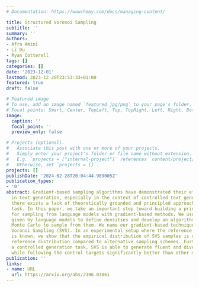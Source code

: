 ```yaml
---
# Documentation: https://wowchemy.com/docs/managing-content/

title: Structured Voronoi Sampling
subtitle: ''
summary: ''
authors:
- Afra Amini
- Li Du
- Ryan Cotterell
tags: []
categories: []
date: '2023-12-01'
lastmod: 2023-12-20T23:53:33+01:00
featured: true
draft: false

# Featured image
# To use, add an image named `featured.jpg/png` to your page's folder.
# Focal points: Smart, Center, TopLeft, Top, TopRight, Left, Right, BottomLeft, Bottom, BottomRight.
image:
  caption: ''
  focal_point: ''
  preview_only: false

# Projects (optional).
#   Associate this post with one or more of your projects.
#   Simply enter your project's folder or file name without extension.
#   E.g. `projects = ["internal-project"]` references `content/project/deep-learning/index.md`.
#   Otherwise, set `projects = []`.
projects: []
publishDate: '2024-02-28T20:04:44.989005Z'
publication_types:
- '0'
abstract: Gradient-based sampling algorithms have demonstrated their effectiveness
  in text generation, especially in the context of controlled text generation. However,
  there exists a lack of theoretically grounded and principled approaches for this
  task. In this paper, we take an important step toward building a principled approach
  for sampling from language models with gradient-based methods. We use discrete distributions
  given by language models to define densities and develop an algorithm based on Hamiltonian
  Monte Carlo to sample from them. We name our gradient-based technique Structured
  Voronoi Sampling (SVS). In an experimental setup where the reference distribution
  is known, we show that the empirical distribution of SVS samples is closer to the
  reference distribution compared to alternative sampling schemes. Furthermore, in
  a controlled generation task, SVS is able to generate fluent and diverse samples
  while following the control targets significantly better than other methods.
publication: ''
links:
- name: URL
  url: https://arxiv.org/abs/2306.03061
---
```

